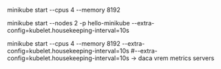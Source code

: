  minikube start --cpus 4 --memory 8192

minikube start --nodes 2 -p hello-minikube --extra-config=kubelet.housekeeping-interval=10s

minikube start  --cpus 4 --memory 8192 --extra-config=kubelet.housekeeping-interval=10s
#--extra-config=kubelet.housekeeping-interval=10s -> daca vrem metrics servers